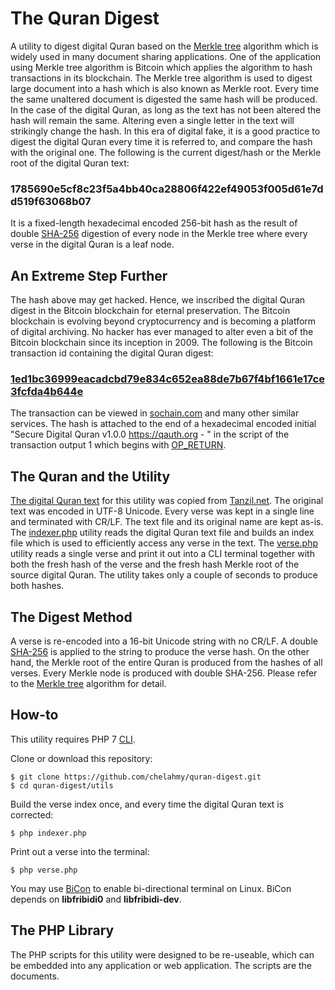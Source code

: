 # The Quran Digest
A utility to digest digital Quran based on the [Merkle tree](https://en.wikipedia.org/wiki/Merkle_tree) algorithm which is widely used in many document sharing applications. One of the application using Merkle tree algorithm is Bitcoin which applies the algorithm to hash transactions in its blockchain. The Merkle tree algorithm is used to digest large document into a hash which is also known as Merkle root. Every time the same unaltered document is digested the same hash will be produced. In the case of the digital Quran, as long as the text has not been altered the hash will remain the same. Altering even a single letter in the text will strikingly change the hash. In this era of digital fake, it is a good practice to digest the digital Quran every time it is referred to, and compare the hash with the original one. The following is the current digest/hash or the Merkle root of the digital Quran text:
### 1785690e5cf8c23f5a4bb40ca28806f422ef49053f005d61e7dd519f63068b07
It is a fixed-length hexadecimal encoded 256-bit hash as the result of double [SHA-256](https://en.wikipedia.org/wiki/SHA-2) digestion of every node in the Merkle tree where every verse in the digital Quran is a leaf node.

## An Extreme Step Further
The hash above may get hacked. Hence, we inscribed the digital Quran digest in the Bitcoin blockchain for eternal preservation. The Bitcoin blockchain is evolving beyond cryptocurrency and is becoming a platform of digital archiving. No hacker has ever managed to alter even a bit of the Bitcoin blockchain since its inception in 2009. The following is the Bitcoin transaction id containing the digital Quran digest:
### [1ed1bc36999eacadcbd79e834c652ea88de7b67f4bf1661e17ce3fcfda4b644e](https://sochain.com/tx/BTC/1ed1bc36999eacadcbd79e834c652ea88de7b67f4bf1661e17ce3fcfda4b644e)
The transaction can be viewed in [sochain.com](https://sochain.com/tx/BTC/1ed1bc36999eacadcbd79e834c652ea88de7b67f4bf1661e17ce3fcfda4b644e) and many other similar services. The hash is attached to the end of a hexadecimal encoded initial "Secure Digital Quran v1.0.0 https://qauth.org - " in the script of the transaction output 1 which begins with [OP_RETURN](https://github.com/chelahmy/php-OP_RETURN).


## The Quran and the Utility
[The digital Quran text](utils/quran-uthmani.txt) for this utility was copied from [Tanzil.net](http://tanzil.net/). The original text was encoded in UTF-8 Unicode. Every verse was kept in a single line and terminated with CR/LF. The text file and its original name are kept as-is. The [indexer.php](utils/indexer.php) utility reads the digital Quran text file and builds an index file which is used to efficiently access any verse in the text. The [verse.php](utils/verse.php) utility reads a single verse and print it out into a CLI terminal together with both the fresh hash of the verse and the fresh hash Merkle root of the source digital Quran. The utility takes only a couple of seconds to produce both hashes.

## The Digest Method
A verse is re-encoded into a 16-bit Unicode string with no CR/LF. A double [SHA-256](https://en.wikipedia.org/wiki/SHA-2) is applied to the string to produce the verse hash. On the other hand, the Merkle root of the entire Quran is produced from the hashes of all verses. Every Merkle node is produced with double SHA-256. Please refer to the [Merkle tree](https://en.wikipedia.org/wiki/Merkle_tree) algorithm for detail.

## How-to
This utility requires PHP 7 [CLI](https://en.wikipedia.org/wiki/Command-line_interface).

Clone or download this repository:
```
$ git clone https://github.com/chelahmy/quran-digest.git
$ cd quran-digest/utils
```

Build the verse index once, and every time the digital Quran text is corrected:
```
$ php indexer.php
```

Print out a verse into the terminal:
```
$ php verse.php
```
You may use [BiCon](https://github.com/behdad/bicon) to enable bi-directional terminal on Linux. BiCon depends on **libfribidi0** and **libfribidi-dev**. 

## The PHP Library
The PHP scripts for this utility were designed to be re-useable, which can be embedded into any application or web application. The scripts are the documents.
